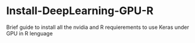 # Install-DeepLearning-GPU-R
Brief guide to install all the nvidia and R requierements to use Keras under GPU in R lenguage
